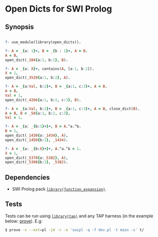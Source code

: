 Open Dicts for SWI Prolog
=========================

Synopsis
--------

```prolog

?- use_module(library(open_dicts)).

?- A = _{a: 1}+, B = _{b : 1}+, A = B.
A = B,
open_dict(_104{a:1, b:1}, B).

?- A = _{a: X}+, contains(A, [a-1, b-2]).
X = 1,
open_dict(_3520{a:1, b:2}, A).

?- A = _{a:Val, b:2}+, B = _{a:1, c:3}+, A = B.
A = B,
Val = 1,
open_dict(_4266{a:1, b:2, c:3}, B).

?- A = _{a:Val, b:2}+, B = _{a:1, c:3}+, A = B, close_dict(B).
A = B, B = _50{a:1, b:2, c:3},
Val = 1.

?- A = _{a: _{b:1}+}+, B = A.^a.^b.
B = 1,
open_dict(_1430{a:_1434}, A),
open_dict(_1450{b:1}, _1434).

?- A = _{a: _{b:X}+}+, A.^a.^b = 1.
X = 1,
open_dict(_5378{a:_5382}, A),
open_dict(_5398{b:1}, _5382).

```


Dependencies
------------
* SWI Prolog pack [```library(function_expansion)```](https://github.com/mndrix/function_expansion).


Tests
-----

Tests can be run using [```library(tap)```](https://github.com/mndrix/tap) and any TAP harness (in the example below: [prove](http://search.cpan.org/dist/Test-Harness/bin/prove)). E.g:

```sh
$ prove -v --ext=pl -j4 -r -e 'swipl -q -f dev.pl -t main -s' t/
```
